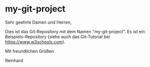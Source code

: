 # my-git-project

Sehr geehrte Damen und Herren,

Dies ist das Git-Repository mit dem Namen "my-git-project".
Es ist ein Beispiels-Repository (siehe auch das Git-Tutorial bei https://www.w3schools.com).

Mit freundlichen Grüßen

Reinhard


